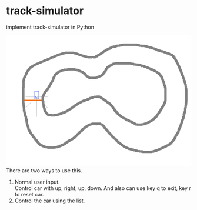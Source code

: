# track-simulator
implement track-simulator in Python

![](data/screen_shot.png)
There are two ways to use this.
1. Normal user input.<br>
    Control car with up, right, up, down. And also can use key q to exit, key r to reset car.
2. Control the car using the list.

